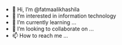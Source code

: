 - 👋 Hi, I’m @fatmaalikhashila
- 👀 I’m interested in information technology
- 🌱 I’m currently learning ...
- 💞️ I’m looking to collaborate on ...
- 📫 How to reach me ...

<!---
fatmaalikhashila/fatmaalikhashila is a ✨ special ✨ repository because its `README.md` (this file) appears on your GitHub profile.
You can click the Preview link to take a look at your changes.
--->
